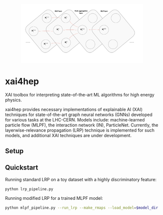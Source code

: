 <p align="center">
  <img width="400" src="https://raw.githubusercontent.com/farakiko/xai4hep/master/docs/_static/images/mlpf_rscores.png" />
</p>

# xai4hep

XAI toolbox for interpreting state-of-the-art ML algorithms for high energy physics.

xai4hep provides necessary implementations of explainable AI (XAI) techniques for state-of-the-art graph neural networks (GNNs) developed for various tasks at the LHC-CERN. Models include: machine-learned particle flow (MLPF), the interaction network (IN), ParticleNet. Currently, the layerwise-relevance propagation (LRP) technique is implemented for such models, and additional XAI techniques are under development.


## Setup


## Quickstart

Running standard LRP on a toy dataset with a highly discriminatory feature:

```bash
python lrp_pipeline.py
```

Running modified LRP for a trained MLPF model:

```bash
python mlpf_pipeline.py --run_lrp --make_rmaps --load_model=$model_dir --load_epoch=$epoch --outpath=$path_to_model --loader=$dataloader
```